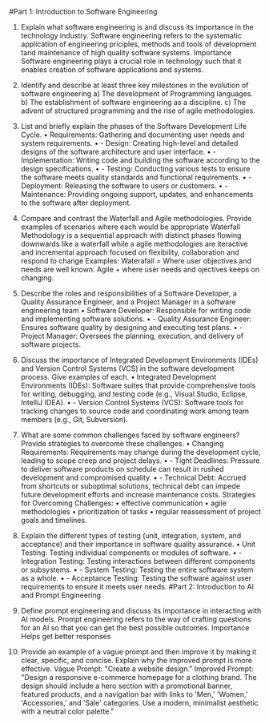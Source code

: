 #Part 1: Introduction to Software Engineering


1.	Explain what software engineering is and discuss its importance in the technology industry. 
Software engineering refers to the systematic application of engineering priciples, methods and tools of development tand maintenance of high quality software systems.
Importance
Software  engineering plays a crucial role in technology such that it enables creation of software applications and systems.
2.	Identify and describe at least three key milestones in the evolution of software engineering
a)	The development of Programming languages.
b)	The establishment of software engineering as a discipline.
c)	The advent of structured programming and the rise of agile methodologies.
3.	List and briefly explain the phases of the Software Development Life Cycle.
•	Requirements: Gathering and documenting user needs and system requirements.
•	  - Design: Creating high-level and detailed designs of the software architecture and user interface.
•	  - Implementation: Writing code and building the software according to the design specifications.
•	  - Testing: Conducting various tests to ensure the software meets quality standards and functional requirements.
•	  - Deployment: Releasing the software to users or customers.
•	  - Maintenance: Providing ongoing support, updates, and enhancements to the software after deployment.
4.	Compare and contrast the Waterfall and Agile methodologies. Provide examples of scenarios where each would be appropriate
Waterfall Methodology is a sequential approach with distinct phases flowing downwards like a waterfall while a agile methodologies are iteractive and incremental approach focused on flexibility, collaboration and respond to change 
Examples: Waterafall = Where user objectives and needs are well known.
Agile + where user needs and ojectives keeps on changing.
5.	Describe the roles and responsibilities of a Software Developer, a Quality Assurance Engineer, and a Project Manager in a software engineering team
•	Software Developer: Responsible for writing code and implementing software solutions.
•	  - Quality Assurance Engineer: Ensures software quality by designing and executing test plans.
•	  - Project Manager: Oversees the planning, execution, and delivery of software projects.
6.	Discuss the importance of Integrated Development Environments (IDEs) and Version Control Systems (VCS) in the software development process. Give examples of each.
•	Integrated Development Environments (IDEs): Software suites that provide comprehensive tools for writing, debugging, and testing code (e.g., Visual Studio, Eclipse, IntelliJ IDEA).
•	  - Version Control Systems (VCS): Software tools for tracking changes to source code and coordinating work among team members (e.g., Git, Subversion).
7.	What are some common challenges faced by software engineers? Provide strategies to overcome these challenges.
•	Changing Requirements: Requirements may change during the development cycle, leading to scope creep and project delays.
•	  - Tight Deadlines: Pressure to deliver software products on schedule can result in rushed development and compromised quality.
•	  - Technical Debt: Accrued from shortcuts or suboptimal solutions, technical debt can impede future development efforts and increase maintenance costs.
Strategies for Overcoming Challenges:
•	effective communication
•	agile methodologies
•	prioritization of tasks
•	regular reassessment of project goals and timelines.
8.	Explain the different types of testing (unit, integration, system, and acceptance) and their importance in software quality assurance.
•	Unit Testing: Testing individual components or modules of software.
•	  - Integration Testing: Testing interactions between different components or subsystems.
•	  - System Testing: Testing the entire software system as a whole.
•	  - Acceptance Testing: Testing the software against user requirements to ensure it meets user needs.
#Part 2: Introduction to AI and Prompt Engineering

1. Define prompt engineering and discuss its importance in interacting with AI models.
Prompt engineering refers to the way of crafting questions for an AI so that you can get the best possible outcomes.
Importance
Helps get better responses
2. Provide an example of a vague prompt and then improve it by making it clear, specific, and concise. Explain why the improved prompt is more effective.
Vague Prompt:
"Create a website design."
Improved Prompt:
"Design a responsive e-commerce homepage for a clothing brand. The design should include a hero section with a promotional banner, featured products, and a navigation bar with links to 'Men,' 'Women,' 'Accessories,' and 'Sale' categories. Use a modern, minimalist aesthetic with a neutral color palette."








